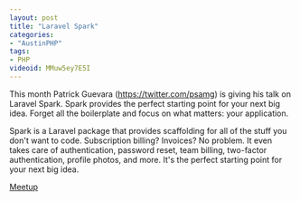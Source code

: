 ```yaml
---
layout: post
title: "Laravel Spark"
categories:
- "AustinPHP"
tags:
- PHP
videoid: MMuw5ey7E5I
---
```


This month Patrick Guevara (https://twitter.com/psamg) is giving his talk on Laravel Spark. Spark provides the perfect starting point for your next big idea. Forget all the boilerplate and focus on what matters: your application.

Spark is a Laravel package that provides scaffolding for all of the stuff you don't want to code. Subscription billing? Invoices? No problem. It even takes care of authentication, password reset, team billing, two-factor authentication, profile photos, and more. It's the perfect starting point for your next big idea.

[Meetup](https://www.meetup.com/austinphp/events/235582013/)
